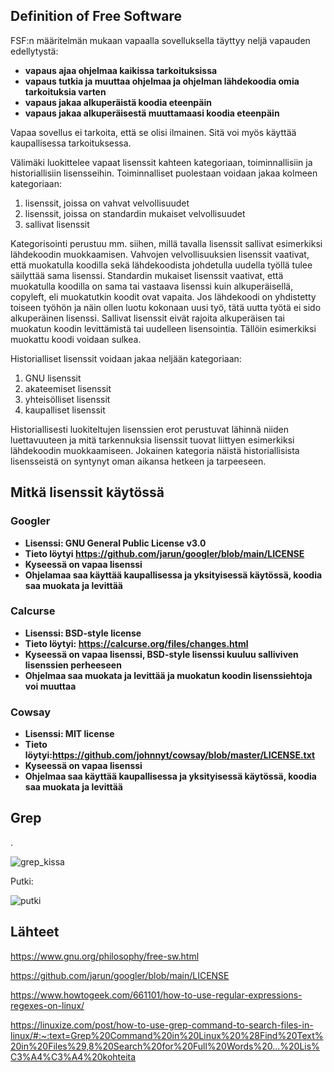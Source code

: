 ## Definition of Free Software

FSF:n määritelmän mukaan vapaalla sovelluksella täyttyy neljä vapauden edellytystä: 

+ **vapaus ajaa ohjelmaa kaikissa tarkoituksissa**
+ **vapaus tutkia ja muuttaa ohjelmaa ja ohjelman lähdekoodia omia tarkoituksia varten** 
+ **vapaus jakaa alkuperäistä koodia eteenpäin**
+ **vapaus jakaa alkuperäisestä muuttamaasi koodia eteenpäin**

Vapaa sovellus ei tarkoita, että se olisi ilmainen. Sitä voi myös käyttää kaupallisessa tarkoituksessa. 

Välimäki luokittelee vapaat lisenssit kahteen kategoriaan, toiminnallisiin ja historiallisiin lisensseihin. Toiminnalliset puolestaan voidaan jakaa kolmeen kategoriaan: 
1. lisenssit, joissa on vahvat velvollisuudet
2. lisenssit, joissa on standardin mukaiset velvollisuudet
3. sallivat lisenssit

Kategorisointi perustuu mm. siihen, millä tavalla lisenssit sallivat esimerkiksi lähdekoodin muokkaamisen. Vahvojen velvollisuuksien lisenssit vaativat, että muokatulla koodilla sekä lähdekoodista johdetulla uudella työllä tulee säilyttää sama lisenssi. Standardin mukaiset lisenssit vaativat, että muokatulla koodilla on sama tai vastaava lisenssi kuin alkuperäisellä, copyleft, eli muokatutkin koodit ovat vapaita. Jos lähdekoodi on yhdistetty toiseen työhön ja näin ollen luotu kokonaan uusi työ, tätä uutta työtä ei sido alkuperäinen lisenssi. Sallivat lisenssit eivät rajoita alkuperäisen tai muokatun koodin levittämistä tai uudelleen lisensointia. Tällöin esimerkiksi muokattu koodi voidaan sulkea. 

Historialliset lisenssit voidaan jakaa neljään kategoriaan: 
1. GNU lisenssit
2. akateemiset lisenssit
3. yhteisölliset lisenssit
4. kaupalliset lisenssit

Historiallisesti luokiteltujen lisenssien erot perustuvat lähinnä niiden luettavuuteen ja mitä tarkennuksia lisenssit tuovat liittyen esimerkiksi lähdekoodin muokkaamiseen. Jokainen kategoria näistä historiallisista lisensseistä on syntynyt oman aikansa hetkeen ja tarpeeseen. 

## Mitkä lisenssit käytössä

### Googler

+ **Lisenssi: GNU General Public License v3.0**
+ **Tieto löytyi https://github.com/jarun/googler/blob/main/LICENSE**
+ **Kyseessä on vapaa lisenssi**
+ **Ohjelamaa saa käyttää kaupallisessa ja yksityisessä käytössä, koodia saa muokata ja levittää**

### Calcurse

+ **Lisenssi: BSD-style license**
+ **Tieto löytyi: https://calcurse.org/files/changes.html**
+ **Kyseessä on vapaa lisenssi, BSD-style lisenssi kuuluu salliviven lisenssien perheeseen**
+ **Ohjelmaa saa muokata ja levittää ja muokatun koodin lisenssiehtoja voi muuttaa**

### Cowsay

+ **Lisenssi: MIT license**
+ **Tieto löytyi:https://github.com/johnnyt/cowsay/blob/master/LICENSE.txt**
+ **Kyseessä on vapaa lisenssi**
+ **Ohjelmaa saa käyttää kaupallisessa ja yksityisessä käytössä, koodia saa muokata ja levittää**

## Grep

. 

![grep_kissa](https://user-images.githubusercontent.com/82024427/214650183-f9546c5d-38b1-407b-9bb9-dfb1da3800e4.png)

Putki: 

![putki](https://user-images.githubusercontent.com/82024427/214650699-76d8936b-9c56-402a-971b-9769f9439cfa.png)

## Lähteet 

https://www.gnu.org/philosophy/free-sw.html

https://github.com/jarun/googler/blob/main/LICENSE

https://www.howtogeek.com/661101/how-to-use-regular-expressions-regexes-on-linux/

https://linuxize.com/post/how-to-use-grep-command-to-search-files-in-linux/#:~:text=Grep%20Command%20in%20Linux%20%28Find%20Text%20in%20Files%29,8%20Search%20for%20Full%20Words%20...%20Lis%C3%A4%C3%A4%20kohteita
